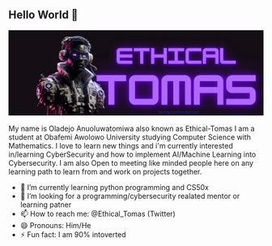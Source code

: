
## Hello World 👋
<img alt="My banner" src="EthicalTomas Header.png" width="" height="" align=""> 

My name is Oladejo Anuoluwatomiwa also known as Ethical-Tomas I am a student at Obafemi Awolowo University studying Computer Science with Mathematics.
I love to learn new things and i'm currently interested in/learning CyberSecurity and how to implement AI/Machine Learning into Cybersecurity.
I am also Open to meeting like minded people here on any learning path to learn from and work on projects together.


- 🌱 I’m currently learning python programming and CS50x
- 🤔 I’m looking for a programming/cybersecurity realated mentor or learning patner 
- 📫 How to reach me: @Ethical_Tomas (Twitter)
- 😄 Pronouns: Him/He
- ⚡ Fun fact: I am 90% intoverted

<!-- - 🔭 I’m currently working on ...
- - 👯 I’m looking to collaborate on ...
  - - 💬 Ask me about ...
-->
